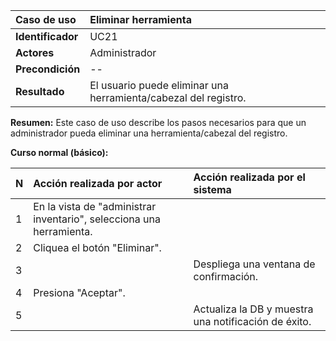 | **Caso de uso**      | **Eliminar herramienta** |
| :---        | :---        |
| **Identificador**      | UC21 |
| **Actores**      | Administrador |
| **Precondición**   | -- |
| **Resultado**   | El usuario puede eliminar una herramienta/cabezal del registro. |

**Resumen:**
Este caso de uso describe los pasos necesarios para que un administrador pueda eliminar una herramienta/cabezal del registro.

**Curso normal (básico):**

| **N**      | **Acción realizada por actor** | **Acción realizada por el sistema** |
| :---        | :---        | :---        |
| 1      | En la vista de "administrar inventario", selecciona una herramienta. |  |
| 2      | Cliquea el botón "Eliminar". |  |
| 3      |  | Despliega una ventana de confirmación. |
| 4      | Presiona "Aceptar". |  |
| 5      |  | Actualiza la DB y muestra una notificación de éxito. |
